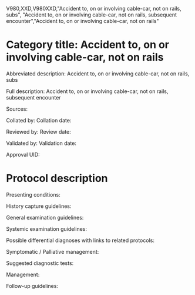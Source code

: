 V980,XXD,V980XXD,"Accident to, on or involving cable-car, not on rails, subs", "Accident to, on or involving cable-car, not on rails, subsequent encounter","Accident to, on or involving cable-car, not on rails"
# Category title: Accident to, on or involving cable-car, not on rails

Abbreviated description: Accident to, on or involving cable-car, not on rails, subs

Full description: Accident to, on or involving cable-car, not on rails, subsequent encounter

Sources:

Collated by:
Collation date:

Reviewed by:
Review date:

Validated by:
Validation date:

Approval UID:

# Protocol description

Presenting conditions:

History capture guidelines:

General examination guidelines:

Systemic examination guidelines:

Possible differential diagnoses with links to related protocols:

Symptomatic / Palliative management:

Suggested diagnostic tests:

Management:

Follow-up guidelines:
